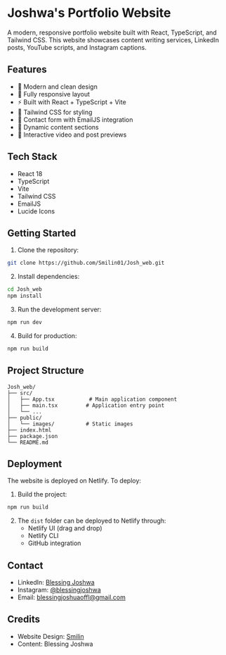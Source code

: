 # Joshwa's Portfolio Website

A modern, responsive portfolio website built with React, TypeScript, and Tailwind CSS. This website showcases content writing services, LinkedIn posts, YouTube scripts, and Instagram captions.

## Features

- 🎨 Modern and clean design
- 📱 Fully responsive layout
- ⚡ Built with React + TypeScript + Vite
- 🎯 Tailwind CSS for styling
- 📧 Contact form with EmailJS integration
- 🔄 Dynamic content sections
- 🎥 Interactive video and post previews

## Tech Stack

- React 18
- TypeScript
- Vite
- Tailwind CSS
- EmailJS
- Lucide Icons

## Getting Started

1. Clone the repository:
```bash
git clone https://github.com/Smilin01/Josh_web.git
```

2. Install dependencies:
```bash
cd Josh_web
npm install
```

3. Run the development server:
```bash
npm run dev
```

4. Build for production:
```bash
npm run build
```

## Project Structure

```
Josh_web/
├── src/
│   ├── App.tsx           # Main application component
│   ├── main.tsx         # Application entry point
│   └── ...
├── public/
│   └── images/          # Static images
├── index.html
├── package.json
└── README.md
```

## Deployment

The website is deployed on Netlify. To deploy:

1. Build the project:
```bash
npm run build
```

2. The `dist` folder can be deployed to Netlify through:
   - Netlify UI (drag and drop)
   - Netlify CLI
   - GitHub integration

## Contact

- LinkedIn: [Blessing Joshwa](https://www.linkedin.com/in/blessing-joshwa/)
- Instagram: [@blessingjoshwa](https://instagram.com/blessingjoshwa)
- Email: blessingjoshuaoffl@gmail.com

## Credits

- Website Design: [Smilin](https://www.linkedin.com/in/johnsmilin/)
- Content: Blessing Joshwa 